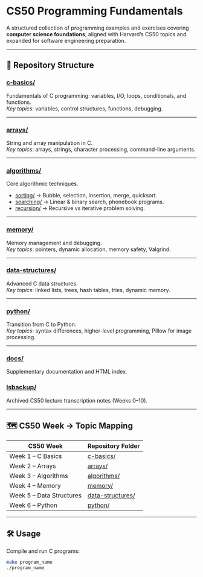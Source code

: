 # CS50 Programming Fundamentals

A structured collection of programming examples and exercises covering **computer science foundations**, aligned with Harvard’s CS50 topics and expanded for software engineering preparation.

---

## 📂 Repository Structure

### [c-basics/](./c-basics/README.md)

Fundamentals of C programming: variables, I/O, loops, conditionals, and functions.  
_Key topics_: variables, control structures, functions, debugging.

---

### [arrays/](./arrays/README.md)

String and array manipulation in C.  
_Key topics_: arrays, strings, character processing, command-line arguments.

---

### [algorithms/](./algorithms)

Core algorithmic techniques.

- [sorting/](./algorithms/sorting/README.md) → Bubble, selection, insertion, merge, quicksort.
- [searching/](./algorithms/searching) → Linear & binary search, phonebook programs.
- [recursion/](./algorithms/recursion/README.md) → Recursive vs iterative problem solving.

---

### [memory/](./memory/README.md)

Memory management and debugging.  
_Key topics_: pointers, dynamic allocation, memory safety, Valgrind.

---

### [data-structures/](./data-structures/README.md)

Advanced C data structures.  
_Key topics_: linked lists, trees, hash tables, tries, dynamic memory.

---

### [python/](./python/README.md)

Transition from C to Python.  
_Key topics_: syntax differences, higher-level programming, Pillow for image processing.

---

### [docs/](./docs)

Supplementary documentation and HTML index.

### [lsbackup/](./lsbackup)

Archived CS50 lecture transcription notes (Weeks 0–10).

---

## 🗺️ CS50 Week → Topic Mapping

| CS50 Week                | Repository Folder                               |
| ------------------------ | ----------------------------------------------- |
| Week 1 – C Basics        | [c-basics/](./c-basics/README.md)               |
| Week 2 – Arrays          | [arrays/](./arrays/README.md)                   |
| Week 3 – Algorithms      | [algorithms/](./algorithms)                     |
| Week 4 – Memory          | [memory/](./memory/README.md)                   |
| Week 5 – Data Structures | [data-structures/](./data-structures/README.md) |
| Week 6 – Python          | [python/](./python/README.md)                   |

---

## 🛠️ Usage

Compile and run C programs:

```bash
make program_name
./program_name
```
